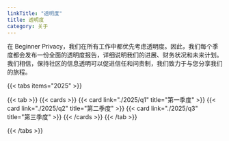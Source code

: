```yaml
---
linkTitle: "透明度"
title: 透明度
category: 关于
---
```

在 Beginner Privacy，我们在所有工作中都优先考虑透明度。因此，我们每个季度都会发布一份全面的透明度报告，详细说明我们的进展、财务状况和未来计划。我们相信，保持社区的信息透明可以促进信任和问责制，我们致力于与您分享我们的旅程。

{{< tabs items="2025" >}}

  {{< tab >}}
    {{< cards >}}
      {{< card link="./2025/q1" title="第一季度" >}}
      {{< card link="./2025/q2" title="第二季度" >}}
      {{< card link="./2025/q3" title="第三季度" >}}
    {{< /cards >}}
  {{< /tab >}}

{{< /tabs >}}